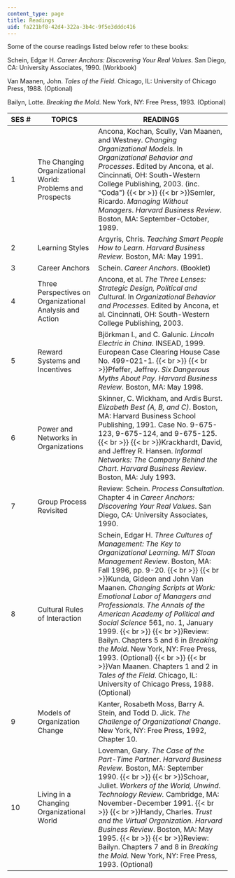 ```yaml
---
content_type: page
title: Readings
uid: fa221bf8-42d4-322a-3b4c-9f5e3dddc416
---
```


Some of the course readings listed below refer to these books:

Schein, Edgar H. _Career Anchors: Discovering Your Real Values_. San Diego, CA: University Associates, 1990. (Workbook)

Van Maanen, John. _Tales of the Field._ Chicago, IL: University of Chicago Press, 1988. (Optional)

Bailyn, Lotte. _Breaking the Mold_. New York, NY: Free Press, 1993. (Optional)

| SES # | TOPICS | READINGS |
| --- | --- | --- |
| 1 | The Changing Organizational World: Problems and Prospects | Ancona, Kochan, Scully, Van Maanen, and Westney. _Changing Organizational Models_. In _Organizational Behavior and Processes_. Edited by Ancona, et al. Cincinnati, OH: South-Western College Publishing, 2003. (inc. "Coda")  {{< br >}}  {{< br >}}Semler, Ricardo. _Managing Without Managers_. _Harvard Business Review_. Boston, MA: September-October, 1989. |
| 2 | Learning Styles | Argyris, Chris. _Teaching Smart People How to Learn_. _Harvard Business Review_. Boston, MA: May 1991. |
| 3 | Career Anchors | Schein. _Career Anchors_. (Booklet) |
| 4 | Three Perspectives on Organizational Analysis and Action | Ancona, et al. _The Three Lenses: Strategic Design, Political and Cultural_. In _Organizational Behavior and Processes_. Edited by Ancona, et al. Cincinnati, OH: South-Western College Publishing, 2003. |
| 5 | Reward Systems and Incentives | Björkman I., and C. Galunic. _Lincoln Electric in China_. INSEAD, 1999. European Case Clearing House Case No. 499-021-1.  {{< br >}}  {{< br >}}Pfeffer, Jeffrey. _Six Dangerous Myths About Pay_. _Harvard Business Review_. Boston, MA: May 1998. |
| 6 | Power and Networks in Organizations | Skinner, C. Wickham, and Ardis Burst. _Elizabeth Best (A, B, and C)_. Boston, MA: Harvard Business School Publishing, 1991. Case No. 9-675-123, 9-675-124, and 9-675-125.  {{< br >}}  {{< br >}}Krackhardt, David, and Jeffrey R. Hansen. _Informal Networks: The Company Behind the Chart_. _Harvard Business Review_. Boston, MA: July 1993. |
| 7 | Group Process Revisited | Review: Schein. _Process Consultation_. Chapter 4 in _Career Anchors: Discovering Your Real Values_. San Diego, CA: University Associates, 1990. |
| 8 | Cultural Rules of Interaction | Schein, Edgar H. _Three Cultures of Management: The Key to Organizational Learning_. _MIT Sloan Management Review_. Boston, MA: Fall 1996, pp. 9-20.  {{< br >}}  {{< br >}}Kunda, Gideon and John Van Maanen. _Changing Scripts at Work: Emotional Labor of Managers and Professionals_. _The Annals of the American Academy of Political and Social Science_ 561, no. 1, January 1999.  {{< br >}}  {{< br >}}Review: Bailyn. Chapters 5 and 6 in _Breaking the Mold_. New York, NY: Free Press, 1993. (Optional)  {{< br >}}  {{< br >}}Van Maanen. Chapters 1 and 2 in _Tales of the Field_. Chicago, IL: University of Chicago Press, 1988. (Optional) |
| 9 | Models of Organization Change | Kanter, Rosabeth Moss, Barry A. Stein, and Todd D. Jick. _The Challenge of Organizational Change_. New York, NY: Free Press, 1992, Chapter 10. |
| 10 | Living in a Changing Organizational World | Loveman, Gary. _The Case of the Part-Time Partner_. _Harvard Business Review._ Boston, MA: September 1990.  {{< br >}}  {{< br >}}Schoar, Juliet. _Workers of the World, Unwind_. _Technology Review._ Cambridge, MA: November-December 1991.  {{< br >}}  {{< br >}}Handy, Charles. _Trust and the Virtual Organization_. _Harvard Business Review_. Boston, MA: May 1995.  {{< br >}}  {{< br >}}Review: Bailyn. Chapters 7 and 8 in _Breaking the Mold._ New York, NY: Free Press, 1993. (Optional)